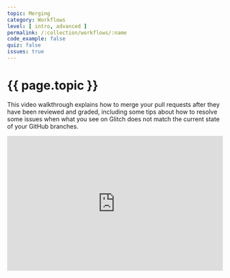 ```yaml
---
topic: Merging
category: Workflows
level: [ intro, advanced ]
permalink: /:collection/workflows/:name
code_example: false
quiz: false
issues: true
---
```


# {{ page.topic }}

This video walkthrough explains how to merge your pull requests after they have been reviewed and graded, including some tips about how to resolve some issues when what you see on Glitch does not match the current state of your GitHub branches.

<div class="loom-embed-wrapper" style="position: relative; padding-bottom: 62.5%; height: 0;"><iframe src="https://www.loom.com/embed/fe7427a0daa94e00ae294c4fb43047ef" frameborder="0" webkitallowfullscreen mozallowfullscreen allowfullscreen style="position: absolute; top: 0; left: 0; width: 100%; height: 100%;"></iframe></div>
